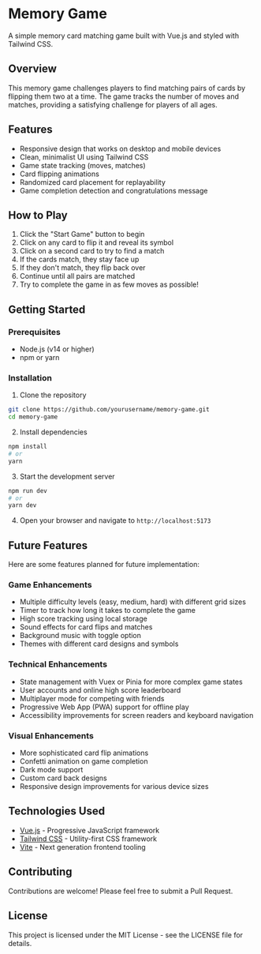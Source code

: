 # Memory Game

A simple memory card matching game built with Vue.js and styled with Tailwind CSS.

## Overview

This memory game challenges players to find matching pairs of cards by flipping them two at a time. The game tracks the number of moves and matches, providing a satisfying challenge for players of all ages.

## Features

- Responsive design that works on desktop and mobile devices
- Clean, minimalist UI using Tailwind CSS
- Game state tracking (moves, matches)
- Card flipping animations
- Randomized card placement for replayability
- Game completion detection and congratulations message

## How to Play

1. Click the "Start Game" button to begin
2. Click on any card to flip it and reveal its symbol
3. Click on a second card to try to find a match
4. If the cards match, they stay face up
5. If they don't match, they flip back over
6. Continue until all pairs are matched
7. Try to complete the game in as few moves as possible!

## Getting Started

### Prerequisites

- Node.js (v14 or higher)
- npm or yarn

### Installation

1. Clone the repository

```bash
git clone https://github.com/yourusername/memory-game.git
cd memory-game
```

2. Install dependencies

```bash
npm install
# or
yarn
```

3. Start the development server

```bash
npm run dev
# or
yarn dev
```

4. Open your browser and navigate to `http://localhost:5173`

## Future Features

Here are some features planned for future implementation:

### Game Enhancements

- Multiple difficulty levels (easy, medium, hard) with different grid sizes
- Timer to track how long it takes to complete the game
- High score tracking using local storage
- Sound effects for card flips and matches
- Background music with toggle option
- Themes with different card designs and symbols

### Technical Enhancements

- State management with Vuex or Pinia for more complex game states
- User accounts and online high score leaderboard
- Multiplayer mode for competing with friends
- Progressive Web App (PWA) support for offline play
- Accessibility improvements for screen readers and keyboard navigation

### Visual Enhancements

- More sophisticated card flip animations
- Confetti animation on game completion
- Dark mode support
- Custom card back designs
- Responsive design improvements for various device sizes

## Technologies Used

- [Vue.js](https://vuejs.org/) - Progressive JavaScript framework
- [Tailwind CSS](https://tailwindcss.com/) - Utility-first CSS framework
- [Vite](https://vitejs.dev/) - Next generation frontend tooling

## Contributing

Contributions are welcome! Please feel free to submit a Pull Request.

## License

This project is licensed under the MIT License - see the LICENSE file for details.
